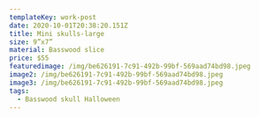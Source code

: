 ```yaml
---
templateKey: work-post
date: 2020-10-01T20:38:20.151Z
title: Mini skulls-large
size: 9”x7”
material: Basswood slice
price: $55
featuredimage: /img/be626191-7c91-492b-99bf-569aad74bd98.jpeg
image2: /img/be626191-7c91-492b-99bf-569aad74bd98.jpeg
image3: /img/be626191-7c91-492b-99bf-569aad74bd98.jpeg
tags:
  - Basswood skull Halloween
---
```


